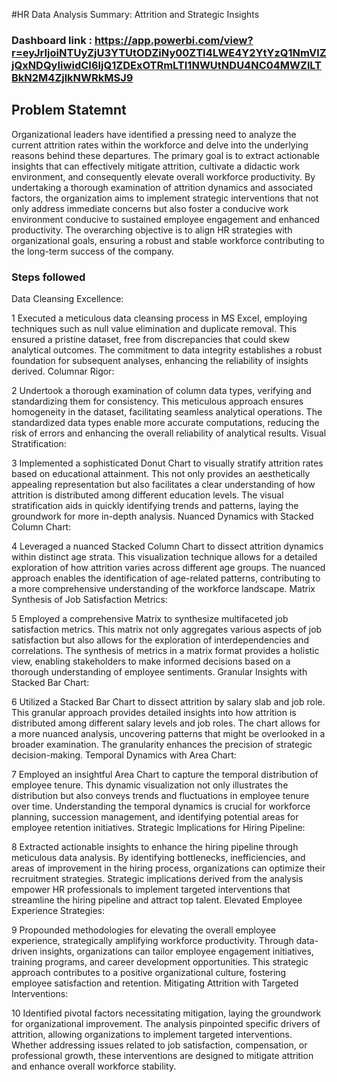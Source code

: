 #HR Data Analysis Summary: Attrition and Strategic Insights

### Dashboard link : https://app.powerbi.com/view?r=eyJrIjoiNTUyZjU3YTUtODZiNy00ZTI4LWE4Y2YtYzQ1NmVlZjQxNDQyIiwidCI6IjQ1ZDExOTRmLTI1NWUtNDU4NC04MWZlLTBkN2M4ZjlkNWRkMSJ9

## Problem Statemnt


Organizational leaders have identified a pressing need to analyze the current attrition rates within the workforce and delve into the underlying reasons behind these departures. The primary goal is to extract actionable insights that can effectively mitigate attrition, cultivate a didactic work environment, and consequently elevate overall workforce productivity. By undertaking a thorough examination of attrition dynamics and associated factors, the organization aims to implement strategic interventions that not only address immediate concerns but also foster a conducive work environment conducive to sustained employee engagement and enhanced productivity. The overarching objective is to align HR strategies with organizational goals, ensuring a robust and stable workforce contributing to the long-term success of the company.


### Steps followed

Data Cleansing Excellence:


1 Executed a meticulous data cleansing process in MS Excel, employing techniques such as null value elimination and duplicate removal. This ensured a pristine dataset, free from discrepancies that could skew analytical outcomes. The commitment to data integrity establishes a robust foundation for subsequent analyses, enhancing the reliability of insights derived.
Columnar Rigor:

2 Undertook a thorough examination of column data types, verifying and standardizing them for consistency. This meticulous approach ensures homogeneity in the dataset, facilitating seamless analytical operations. The standardized data types enable more accurate computations, reducing the risk of errors and enhancing the overall reliability of analytical results.
Visual Stratification:

3 Implemented a sophisticated Donut Chart to visually stratify attrition rates based on educational attainment. This not only provides an aesthetically appealing representation but also facilitates a clear understanding of how attrition is distributed among different education levels. The visual stratification aids in quickly identifying trends and patterns, laying the groundwork for more in-depth analysis.
Nuanced Dynamics with Stacked Column Chart:

4 Leveraged a nuanced Stacked Column Chart to dissect attrition dynamics within distinct age strata. This visualization technique allows for a detailed exploration of how attrition varies across different age groups. The nuanced approach enables the identification of age-related patterns, contributing to a more comprehensive understanding of the workforce landscape.
Matrix Synthesis of Job Satisfaction Metrics:

5 Employed a comprehensive Matrix to synthesize multifaceted job satisfaction metrics. This matrix not only aggregates various aspects of job satisfaction but also allows for the exploration of interdependencies and correlations. The synthesis of metrics in a matrix format provides a holistic view, enabling stakeholders to make informed decisions based on a thorough understanding of employee sentiments.
Granular Insights with Stacked Bar Chart:

6 Utilized a Stacked Bar Chart to dissect attrition by salary slab and job role. This granular approach provides detailed insights into how attrition is distributed among different salary levels and job roles. The chart allows for a more nuanced analysis, uncovering patterns that might be overlooked in a broader examination. The granularity enhances the precision of strategic decision-making.
Temporal Dynamics with Area Chart:

7 Employed an insightful Area Chart to capture the temporal distribution of employee tenure. This dynamic visualization not only illustrates the distribution but also conveys trends and fluctuations in employee tenure over time. Understanding the temporal dynamics is crucial for workforce planning, succession management, and identifying potential areas for employee retention initiatives.
Strategic Implications for Hiring Pipeline:

8 Extracted actionable insights to enhance the hiring pipeline through meticulous data analysis. By identifying bottlenecks, inefficiencies, and areas of improvement in the hiring process, organizations can optimize their recruitment strategies. Strategic implications derived from the analysis empower HR professionals to implement targeted interventions that streamline the hiring pipeline and attract top talent.
Elevated Employee Experience Strategies:

9 Propounded methodologies for elevating the overall employee experience, strategically amplifying workforce productivity. Through data-driven insights, organizations can tailor employee engagement initiatives, training programs, and career development opportunities. This strategic approach contributes to a positive organizational culture, fostering employee satisfaction and retention.
Mitigating Attrition with Targeted Interventions:

10 Identified pivotal factors necessitating mitigation, laying the groundwork for organizational improvement. The analysis pinpointed specific drivers of attrition, allowing organizations to implement targeted interventions. Whether addressing issues related to job satisfaction, compensation, or professional growth, these interventions are designed to mitigate attrition and enhance overall workforce stability.
